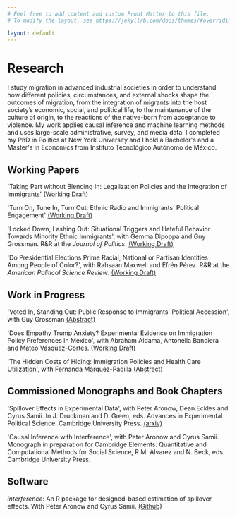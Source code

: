 ```yaml
---
# Feel free to add content and custom Front Matter to this file.
# To modify the layout, see https://jekyllrb.com/docs/themes/#overriding-theme-defaults

layout: default
---
```

# Research
I study migration in advanced industrial societies in order to understand how different policies, circumstances, and external shocks shape the outcomes of migration, from the integration of migrants into the host society’s economic, social, and political life, to the maintenance of the culture of origin, to the reactions of the native-born from acceptance to violence. My work applies causal inference and machine learning methods and uses large-scale administrative, survey, and media data. I completed my PhD in Politics at New York University and I hold a Bachelor's and a Master's in Economics from Instituto Tecnológico Autónomo de México.

## Working Papers
'Taking Part without Blending In: Legalization Policies and the Integration of Immigrants'
<a href="https://drive.google.com/file/d/15U7CeHwPcSk8xpKCJmfaBbWdC8FWSEap/view?usp=sharing" rel="nofollow">(Working Draft)</a>

'Turn On, Tune In, Turn Out: Ethnic Radio and Immigrants’ Political Engagement'
<a href="https://drive.google.com/file/d/1FLr78s8-zEwVXP6mD_FX7aVlf2E09U06/view?usp=sharing"  rel="nofollow">(Working Draft)</a>

'Locked Down, Lashing Out: Situational Triggers and Hateful Behavior Towards Minority Ethnic Immigrants', with Gemma Dipoppa and Guy Grossman. R&R at the *Journal of Politics*. <a href="https://drive.google.com/file/d/1V8JhKsrRt8lGhEY2fTgiedwdyN4Eh8vy/view?usp=sharing" rel="nofollow">(Working Draft)</a>

'Do Presidential Elections Prime Racial, National or Partisan Identities Among People of Color?', with Rahsaan Maxwell and Efrén Pérez. R&R at the *American Political Science Review*. <a href="https://drive.google.com/file/d/1UszQ65eg6j1sZ8FLZqBNZgfu3syewsXk/view?usp=sharing" rel="nofollow">(Working Draft)</a>

## Work in Progress
'Voted In, Standing Out: Public Response to Immigrants' Political Accession', with Guy Grossman
<a href="https://drive.google.com/file/d/17pFAG8-O-bPpfmcJSc9OJMhi8xOuBtCC/view?usp=sharing" rel="nofollow">(Abstract)</a>

'Does Empathy Trump Anxiety? Experimental Evidence on Immigration Policy Preferences in Mexico', with Abraham Aldama, Antonella Bandiera and Mateo Vásquez-Cortés.
<a href="https://drive.google.com/file/d/1E7a97j2035ypBHv1ib_tPIUJpbGIE45Z/view?usp=sharing" rel="nofollow">(Working Draft)</a>

'The Hidden Costs of Hiding: Immigration Policies and Health Care Utilization', with Fernanda Márquez-Padilla
<a href="https://drive.google.com/file/d/1VMFzfW5DOGZAz8eNUOswETyauDqfD4sx/view?usp=sharing" rel="nofollow">(Abstract)</a>

## Commissioned Monographs and Book Chapters
'Spillover Effects in Experimental Data', with Peter Aronow, Dean Eckles and Cyrus Samii. In J. Druckman and D. Green, eds. Advances in Experimental Political Science. Cambridge University Press.
<a href="https://arxiv.org/abs/2001.05444" rel="nofollow">(arxiv)</a>

'Causal Inference with Interference', with Peter Aronow and Cyrus Samii. Monograph in preparation for Cambridge Elements: Quantitative and Computational Methods for Social Science, R.M. Alvarez and N. Beck, eds. Cambridge University Press.

## Software
*interference*: An R package for designed-based estimation of spillover effects. With Peter Aronow and Cyrus Samii.
<a href="https://github.com/szonszein/interference" rel="nofollow">(Github)</a>